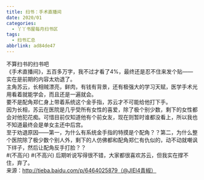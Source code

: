 ```yaml
---
title: 扫书：手术直播间
date: 2020/01
categories:
  - 丫丫书屋每月扫书区
tags:
  - 扫书汇总
abbrlink: ad84de47
---
```



不算扫书的扫书吧  
《手术直播间》，五百多万字，我不过才看了4%，最终还是忍不住来发个贴——实在是前期的内容太劝退了。  
主角苏云，长相贼漂亮，鲜肉，有钱有背景，还有极强大的学习天赋，医学手术光用看着就能学会，而且还是一遍就会。  
要不是配角郑仁身上带着系统这个金手指，苏云才不可能给他打下手。  
因为长相，苏云在医院是几乎受所有女性的喜爱，除了极个别少数，剩下的女性都会对他犯花痴。可惜目前仅知道他有个前女友，现在则暂时谁都没看上，所以我也不知道最终会是单女主还中后宫。  
至于劝退原因——第一，为什么有系统金手指的特摸是个配角？？第二，为什么整个医院除了极少数个别人外，剩下的人仿佛都和配角郑仁有仇似的，动不动就嘲讽下绊子，然后让配角反手打脸？？  
#(不高兴) #(不高兴) 后期听说写得很不错，大家都很喜欢苏云，但我实在撑不住，弃了。  
来源：http://tieba.baidu.com/p/6464025879（@JlEl4青椒）  
